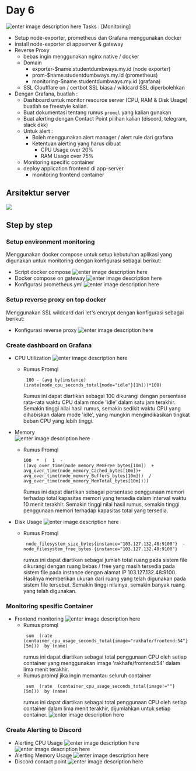 # Day 6
![enter image description here](https://github.com/RakhaFe21/devops19-dumbways-rakha/blob/main/stage-2/week-3/assets/1_tLaFWxgkVNfYbN3NTKQo-w.gif?raw=true)
Tasks : [Monitoring]

-   Setup node-exporter, prometheus dan Grafana menggunakan docker
-   install node-exporter di appserver & gateway
-   Reverse Proxy
    -   bebas ingin menggunakan nginx native / docker
    -   Domain
        -   exporter-$name.studentdumbways.my.id (node exporter)
        -   prom-$name.studentdumbways.my.id (prometheus)
        -   monitoring-$name.studentdumbways.my.id (grafana)
    -   SSL Cloufflare on / certbot SSL biasa / wildcard SSL diperbolehkan
-   Dengan Grafana, buatlah :
    -   Dashboard untuk monitor resource server (CPU, RAM & Disk Usage) buatlah se freestyle kalian.
    -   Buat dokumentasi tentang rumus  `promql`  yang kalian gunakan
    -   Buat alerting dengan Contact Point pilihan kalian (discord, telegram, slack dkk)
    -   Untuk alert :
        -   Boleh menggunakan alert manager / alert rule dari grafana
        -   Ketentuan alerting yang harus dibuat
            -   CPU Usage over 20%
            -   RAM Usage over 75%
    -   Monitoring specific container
    -   deploy application frontend di app-server
        -   monitoring frontend container
## Arsitektur server
![](https://github.com/RakhaFe21/devops19-dumbways-rakha/blob/main/stage-2/week-3/assets/rakha's%20ss%20(7).png?raw=true)
## Step by step

### Setup environment monitoring
Menggunakan docker compose untuk setup kebutuhan aplikasi yang digunakan untuk monitoring dengan konfigurasi sebagai berikut:
- Script docker compose
	![enter image description here](https://github.com/RakhaFe21/devops19-dumbways-rakha/blob/main/stage-2/week-3/assets/carbon%20%2838%29.png?raw=true)
- Docker compose on gateway
![enter image description here](https://github.com/RakhaFe21/devops19-dumbways-rakha/blob/main/stage-2/week-3/assets/carbon%20%2839%29.png?raw=true)
- Konfigurasi prometheus.yml
![enter image description here](https://github.com/RakhaFe21/devops19-dumbways-rakha/blob/main/stage-2/week-3/assets/carbon%20%2841%29.png?raw=true)
	
### Setup reverse proxy on top docker
Menggunakan SSL wildcard dari let's encrypt dengan konfigurasi sebagai berikut:
  - Konfigurasi reverse proxy
	  ![enter image description here](https://github.com/RakhaFe21/devops19-dumbways-rakha/blob/main/stage-2/week-3/assets/carbon%20%2840%29.png?raw=true)
	  
### Create dashboard on Grafana
- CPU Utilization
![enter image description here](https://github.com/RakhaFe21/devops19-dumbways-rakha/blob/main/stage-2/week-3/assets/Screenshot%20from%202024-01-10%2023-30-47.png?raw=true)
	- Rumus Promql
		```
		 100 - (avg by(instance)(irate(node_cpu_seconds_total{mode="idle"}[1h]))*100)
		 ```
		 Rumus ini dapat diartikan sebagai 100 dikurangi dengan persentase rata-rata waktu CPU dalam mode 'idle' dalam satu jam terakhir. Semakin tinggi nilai hasil rumus, semakin sedikit waktu CPU yang dihabiskan dalam mode 'idle', yang mungkin mengindikasikan tingkat beban CPU yang lebih tinggi.

- Memory 	
  ![enter image description here](https://github.com/RakhaFe21/devops19-dumbways-rakha/blob/main/stage-2/week-3/assets/Screenshot%20from%202024-01-10%2023-31-04.png?raw=true)
	- Rumus Promql
		```
		100  *  (  1  -  ((avg_over_time(node_memory_MemFree_bytes[10m])  +  avg_over_time(node_memory_Cached_bytes[10m])+  avg_over_time(node_memory_Buffers_bytes[10m]))  /  avg_over_time(node_memory_MemTotal_bytes[10m])))
		```
		Rumus ini dapat diartikan sebagai persentase penggunaan memori terhadap total kapasitas memori yang tersedia dalam interval waktu 10 menit terakhir. Semakin tinggi nilai hasil rumus, semakin tinggi penggunaan memori terhadap kapasitas total yang tersedia.
		

- Disk Usage
  ![enter image description here](https://github.com/RakhaFe21/devops19-dumbways-rakha/blob/main/stage-2/week-3/assets/Screenshot%20from%202024-01-10%2023-31-14.png?raw=true)
	- Rumus Promql
		```
		 node_filesystem_size_bytes{instance="103.127.132.48:9100"}  - node_filesystem_free_bytes {instance="103.127.132.48:9100"}
		 ```
		 rumus ini dapat diartikan sebagai jumlah total ruang pada sistem file dikurangi dengan ruang bebas / free yang masih tersedia pada sistem file pada instance dengan alamat IP 103.127.132.48:9100. Hasilnya memberikan ukuran dari ruang yang telah digunakan pada sistem file tersebut. Semakin tinggi nilainya, semakin banyak ruang yang telah digunakan.
		 
### Monitoring spesific Container
- Frontend monitoring
	![enter image description here](https://github.com/RakhaFe21/devops19-dumbways-rakha/blob/main/stage-2/week-3/assets/Screenshot%20from%202024-01-11%2005-57-50.png?raw=true)
	- Rumus promql
		```
		 sum  (rate  (container_cpu_usage_seconds_total{image="rakhafe/frontend:54"}[5m]))  by (name)
		 ```
		 rumus ini dapat diartikan sebagai total penggunaan CPU oleh setiap container yang menggunakan image 'rakhafe/frontend:54' dalam lima menit terakhir.
	- Rumus promql jika ingin memantau seluruh container
		```
		 sum  (rate  (container_cpu_usage_seconds_total{image!=""}[5m]))  by (name)
		 ```
		 rumus ini dapat diartikan sebagai total penggunaan CPU oleh setiap container dalam lima menit terakhir, dijumlahkan untuk setiap container.
		 ![enter image description here](https://github.com/RakhaFe21/devops19-dumbways-rakha/blob/main/stage-2/week-3/assets/Screenshot%20from%202024-01-11%2005-58-11.png?raw=true)
	

### Create Alerting to Discord
- Alerting CPU Usage
![enter image description here](https://github.com/RakhaFe21/devops19-dumbways-rakha/blob/main/stage-2/week-3/assets/Screenshot%20from%202024-01-11%2006-04-15.png?raw=true)
![enter image description here](https://github.com/RakhaFe21/devops19-dumbways-rakha/blob/main/stage-2/week-3/assets/Screenshot%20from%202024-01-11%2006-04-35.png?raw=true)
- Alerting Memory Usage
	![enter image description here](https://github.com/RakhaFe21/devops19-dumbways-rakha/blob/main/stage-2/week-3/assets/Screenshot%20from%202024-01-11%2006-07-54.png?raw=true)
- Discord contact point
	![enter image description here](https://github.com/RakhaFe21/devops19-dumbways-rakha/blob/main/stage-2/week-3/assets/Screenshot%20from%202024-01-11%2006-09-09.png?raw=true)
